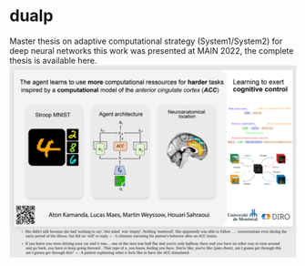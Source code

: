 # dualp
Master thesis on adaptive computational strategy (System1/System2) for deep neural networks this work was presented at MAIN 2022, the complete thesis is available here. 
![poster](figures/poster.png)
